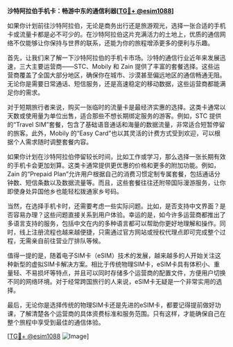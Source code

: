 **沙特阿拉伯手机卡：畅游中东的通信利器[[TG💪+ @esim1088](https://t.me/s/esim1088)]**

如果你计划前往沙特阿拉伯，无论是商务出行还是旅游观光，选择一张合适的手机卡或流量卡都是必不可少的。在沙特阿拉伯这片充满活力的土地上，优质的通信网络不仅能够让你保持与世界的联系，还能为你的旅程增添更多的便利与乐趣。

首先，让我们来了解一下沙特阿拉伯的手机卡市场。沙特的通信行业近年来发展迅速，三大主要运营商——STC、Mobily 和 Zain 提供了丰富的套餐选择。这些运营商覆盖了全国大部分地区，确保你在城市、沙漠甚至偏远地区的通信畅通无阻。无论你是需要日常通话、短信服务，还是高速稳定的移动数据，这些运营商都能满足你的需求。

对于短期旅行者来说，购买一张临时的流量卡是最经济实惠的选择。这类卡通常以天数或使用量为单位出售，适合那些不想长期绑定服务的游客。例如，STC 提供的“Travel SIM”套餐，包含了基础语音通话和海量的数据流量，非常适合短暂停留的旅客。此外，Mobily 的“Easy Card”也以其灵活的计费方式受到欢迎，可以根据个人需求随时调整套餐内容。

如果你计划在沙特阿拉伯停留较长时间，比如工作或学习，那么选择一张长期有效的手机卡会更加划算。这类卡通常提供更优惠的价格和更多的附加功能。例如，Zain 的“Prepaid Plan”允许用户根据自己的消费习惯定制专属套餐，包括通话分钟数、短信条数以及数据流量等。而且，这些套餐往往还附带国际漫游服务，让你即使身处异国他乡也能轻松拨通家乡号码。

当然，在选择手机卡时，还需要考虑一些实际问题。比如，是否支持中文界面？是否容易办理？这些问题直接关系到用户体验。幸运的是，如今许多运营商都推出了多语言支持的服务，包括中文在内的多种语言都可以帮助你更好地理解和操作。同时，线上注册流程也越来越便捷，只需通过官方网站或授权代理点即可完成整个过程，无需亲自前往营业厅排队等候。

值得一提的是，随着电子SIM卡（eSIM）技术的发展，越来越多的人开始关注这种新型的虚拟SIM卡解决方案。相比于传统物理SIM卡，eSIM卡具有体积小、重量轻、不易损坏等特点，并且可以同时存储多个运营商的配置文件，方便用户切换不同的网络环境。对于经常跨国旅行的人来说，eSIM卡无疑是一个非常实用的选择。

最后，无论你是选择传统的物理SIM卡还是先进的eSIM卡，都要记得提前做好功课，了解清楚各个运营商的具体资费标准和服务范围。只有这样，才能确保自己在整个旅程中享受到最佳的通信体验。

[[TG💪+ @esim1088](https://t.me/s/esim1088) ![Image](https://i.postimg.cc/4NQfJmqS/Snipaste-2025-05-13-00-14-12.png)]